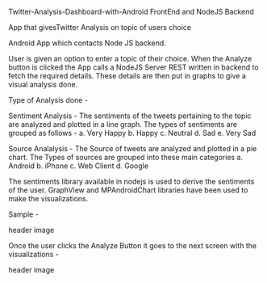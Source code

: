 Twitter-Analysis-Dashboard-with-Android FrontEnd and NodeJS Backend

App that givesTwitter Analysis on topic of users choice

Android App which contacts Node JS backend.

User is given an option to enter a topic of their choice. When the Analyze button is clicked the App calls a NodeJS Server REST written in backend to fetch the required details. These details are then put in graphs to give a visual analysis done.

Type of Analysis done -

Sentiment Analysis - The sentiments of the tweets pertaining to the topic are analyzed and plotted in a line graph. The types of sentiments are grouped as follows - a. Very Happy b. Happy c. Neutral d. Sad e. Very Sad

Source Analalysis - The Source of tweets are analyzed and plotted in a pie chart. The Types of sources are grouped into these main categories a. Android b. iPhone c. Web Client d. Google

The sentiments library available in nodejs is used to derive the sentiments of the user. GraphView and MPAndroidChart libraries have been used to make the visualizations.

Sample -

header image

Once the user clicks the Analyze Button it goes to the next screen with the visualizations -

header image
